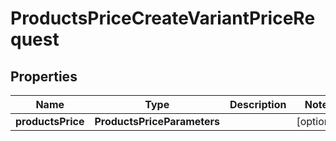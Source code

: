 

# ProductsPriceCreateVariantPriceRequest


## Properties

| Name | Type | Description | Notes |
|------------ | ------------- | ------------- | -------------|
|**productsPrice** | **ProductsPriceParameters** |  |  [optional] |



